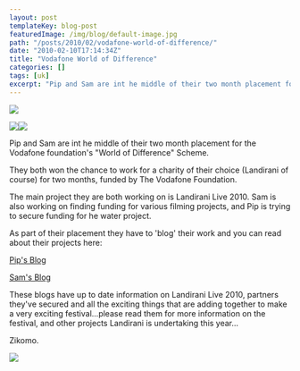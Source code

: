 ```yaml
---
layout: post
templateKey: blog-post
featuredImage: /img/blog/default-image.jpg
path: "/posts/2010/02/vodafone-world-of-difference/"
date: "2010-02-10T17:14:34Z"
title: "Vodafone World of Difference"
categories: []
tags: [uk]
excerpt: "Pip and Sam are int he middle of their two month placement for the Vodafone foundation's \"World of..."
---
```


![](https://www.landirani.org/image_library/news/full_size/4b7314610e87avodafone.jpg)

![](https://www.landirani.org/image_library/news/thumb-100x100/4b73159a1de1bpic.php.jpeg)![](https://www.landirani.org/image_library/news/thumb-100x100/4b73158f79ea5pic-1.php.jpeg)

Pip and Sam are int he middle of their two month placement for the Vodafone foundation's "World of Difference" Scheme.

They both won the chance to work for a charity of their choice (Landirani of course) for two months, funded by The Vodafone Foundation.

The main project they are both working on is Landirani Live 2010\. Sam is also working on finding funding for various filming projects, and Pip is trying to secure funding for he water project.

As part of their placement they have to 'blog' their work and you can read about their projects here:

[Pip's Blog](https://worldofdifference.vodafone.co.uk/uk/pip-whately/)

[Sam's Blog](https://worldofdifference.vodafone.co.uk/uk/sam-palmer/)

These blogs have up to date information on Landirani Live 2010, partners they've secured and all the exciting things that are adding together to make a very exciting festival...please read them for more information on the festival, and other projects Landirani is undertaking this year...

Zikomo.

![](https://www.landirani.org/image_library/news/full_size/4b7314610e87avodafone.jpg)
